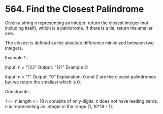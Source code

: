 # 564. Find the Closest Palindrome

Given a string n representing an integer, return the closest integer (not including itself), which is a palindrome. If there is a tie, return the smaller one.

The closest is defined as the absolute difference minimized between two integers.

Example 1:

Input: n = "123"
Output: "121"
Example 2:

Input: n = "1"
Output: "0"
Explanation: 0 and 2 are the closest palindromes but we return the smallest which is 0.

Constraints:

1 <= n.length <= 18
n consists of only digits.
n does not have leading zeros.
n is representing an integer in the range [1, 10^18 - 1].
